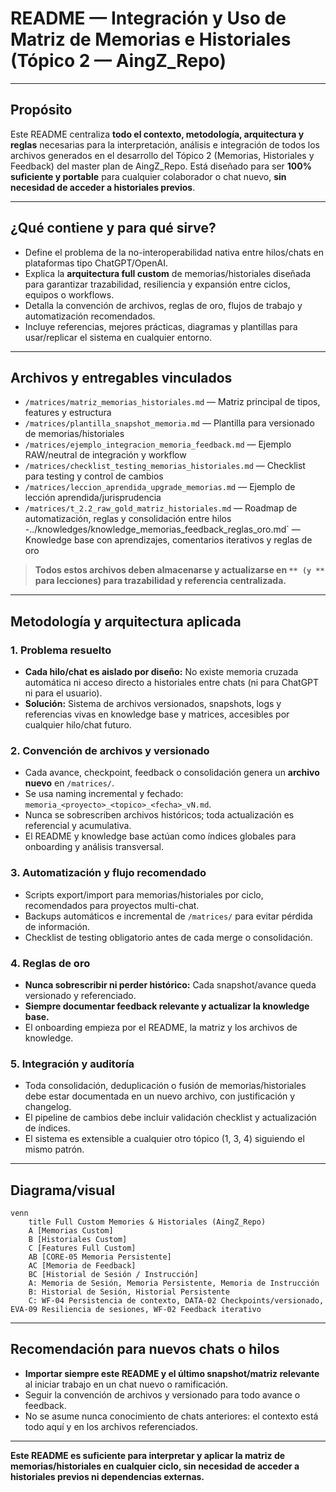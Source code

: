 # README — Integración y Uso de Matriz de Memorias e Historiales (Tópico 2 — AingZ\_Repo)

---

## Propósito

Este README centraliza **todo el contexto, metodología, arquitectura y reglas** necesarias para la interpretación, análisis e integración de todos los archivos generados en el desarrollo del Tópico 2 (Memorias, Historiales y Feedback) del master plan de AingZ\_Repo. Está diseñado para ser **100% suficiente y portable** para cualquier colaborador o chat nuevo, **sin necesidad de acceder a historiales previos**.

---

## ¿Qué contiene y para qué sirve?

- Define el problema de la no-interoperabilidad nativa entre hilos/chats en plataformas tipo ChatGPT/OpenAI.
- Explica la **arquitectura full custom** de memorias/historiales diseñada para garantizar trazabilidad, resiliencia y expansión entre ciclos, equipos o workflows.
- Detalla la convención de archivos, reglas de oro, flujos de trabajo y automatización recomendados.
- Incluye referencias, mejores prácticas, diagramas y plantillas para usar/replicar el sistema en cualquier entorno.

---

## Archivos y entregables vinculados

- `/matrices/matriz_memorias_historiales.md` — Matriz principal de tipos, features y estructura
- `/matrices/plantilla_snapshot_memoria.md` — Plantilla para versionado de memorias/historiales
- `/matrices/ejemplo_integracion_memoria_feedback.md` — Ejemplo RAW/neutral de integración y workflow
- `/matrices/checklist_testing_memorias_historiales.md` — Checklist para testing y control de cambios
- `/matrices/leccion_aprendida_upgrade_memorias.md` — Ejemplo de lección aprendida/jurisprudencia
- `/matrices/t_2.2_raw_gold_matriz_historiales.md` — Roadmap de automatización, reglas y consolidación entre hilos
-../knowledges/knowledge_memorias_feedback_reglas_oro.md` — Knowledge base con aprendizajes, comentarios iterativos y reglas de oro

> **Todos estos archivos deben almacenarse y actualizarse en **``** (y **``** para lecciones) para trazabilidad y referencia centralizada.**

---

## Metodología y arquitectura aplicada

### 1. Problema resuelto

- **Cada hilo/chat es aislado por diseño:** No existe memoria cruzada automática ni acceso directo a historiales entre chats (ni para ChatGPT ni para el usuario).
- **Solución:** Sistema de archivos versionados, snapshots, logs y referencias vivas en knowledge base y matrices, accesibles por cualquier hilo/chat futuro.

### 2. Convención de archivos y versionado

- Cada avance, checkpoint, feedback o consolidación genera un **archivo nuevo** en `/matrices/`.
- Se usa naming incremental y fechado: `memoria_<proyecto>_<topico>_<fecha>_vN.md`.
- Nunca se sobrescriben archivos históricos; toda actualización es referencial y acumulativa.
- El README y knowledge base actúan como índices globales para onboarding y análisis transversal.

### 3. Automatización y flujo recomendado

- Scripts export/import para memorias/historiales por ciclo, recomendados para proyectos multi-chat.
- Backups automáticos e incremental de `/matrices/` para evitar pérdida de información.
- Checklist de testing obligatorio antes de cada merge o consolidación.

### 4. Reglas de oro

- **Nunca sobrescribir ni perder histórico:** Cada snapshot/avance queda versionado y referenciado.
- **Siempre documentar feedback relevante y actualizar la knowledge base.**
- El onboarding empieza por el README, la matriz y los archivos de knowledge.

### 5. Integración y auditoría

- Toda consolidación, deduplicación o fusión de memorias/historiales debe estar documentada en un nuevo archivo, con justificación y changelog.
- El pipeline de cambios debe incluir validación checklist y actualización de índices.
- El sistema es extensible a cualquier otro tópico (1, 3, 4) siguiendo el mismo patrón.

---

## Diagrama/visual

```mermaid
venn
    title Full Custom Memories & Historiales (AingZ_Repo)
    A [Memorias Custom]
    B [Historiales Custom]
    C [Features Full Custom]
    AB [CORE-05 Memoria Persistente]
    AC [Memoria de Feedback]
    BC [Historial de Sesión / Instrucción]
    A: Memoria de Sesión, Memoria Persistente, Memoria de Instrucción
    B: Historial de Sesión, Historial Persistente
    C: WF-04 Persistencia de contexto, DATA-02 Checkpoints/versionado, EVA-09 Resiliencia de sesiones, WF-02 Feedback iterativo
```

---

## Recomendación para nuevos chats o hilos

- **Importar siempre este README y el último snapshot/matriz relevante** al iniciar trabajo en un chat nuevo o ramificación.
- Seguir la convención de archivos y versionado para todo avance o feedback.
- No se asume nunca conocimiento de chats anteriores: el contexto está todo aquí y en los archivos referenciados.

---

**Este README es suficiente para interpretar y aplicar la matriz de memorias/historiales en cualquier ciclo, sin necesidad de acceder a historiales previos ni dependencias externas.**

